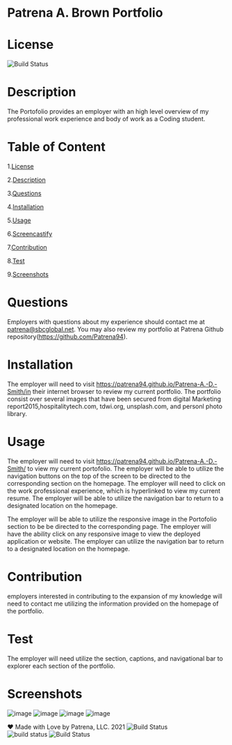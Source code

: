 # Patrena A. Brown Portfolio
 
# License
   
![Build Status](https://img.shields.io/github/license/Patrena94/P3-Corp)  


 # Description
The Portofolio provides an employer with an high level overview of my professional work experience and body of work as a Coding student. 


 # Table of Content 
 1.[License](#License)

 2.[Description](#Description)

 3.[Questions](#Questions)

 4.[Installation](#Installation)

 5.[Usage](#Usage)

 6.[Screencastify](#Screencastify)

 7.[Contribution](#Contribution)

 8.[Test](#Test)

 9.[Screenshots](#Screenshots)

 # Questions  

 Employers with questions about my experience should contact me at patrena@sbcglobal.net.  You may also review my portfolio at Patrena Github repository(https://github.com/Patrena94).
 

 
# Installation
 The employer will need to visit https://patrena94.github.io/Patrena-A.-D.-Smith/in their internet browser to review my current portfolio.  The portfolio consist over several images that have been secured from digital Marketing report2015,hospitalitytech.com, tdwi.org, unsplash.com, and personl photo library.  

# Usage
The employer will need to visit https://patrena94.github.io/Patrena-A.-D.-Smith/ to view my current portofolio.  The employer will be able to utilize the navigation buttons on the top of the screen to be directed to the corresponding section on the homepage.  The employer will need to click on the work professional experience, which is hyperlinked to view my current resume. The employer will be able to utilize the navigation bar to return to a designated location on the homepage.  

The employer will be able to utilize the responsive image in the Portofolio section to be be directed to the corresponding page. The employer will have the ability click on any responsive image to view the deployed application or website. The employer can utilize the navigation bar to return to a designated location on the homepage.
  
# Contribution
employers interested in contributing to the expansion of my knowledge will need to contact me utilizing the information provided on the homepage of the portfolio.  

# Test
The employer will need utilize the section, captions, and navigational bar to explorer each section of the portfolio.
# Screenshots
![image](https://user-images.githubusercontent.com/83892241/132999105-56d5e245-2918-44b0-b91a-65f9effd08ab.png)
![image](https://user-images.githubusercontent.com/83892241/132999117-9c9e805f-49be-48a9-ad54-8395d9a49300.png)
![image](https://user-images.githubusercontent.com/83892241/132999139-5e1bcc47-0bd9-43dd-b0fa-6effc5f81ce8.png)
![image](https://user-images.githubusercontent.com/83892241/132999159-4686db98-b973-412c-a2b7-0aaed4afbdf7.png)




❤️ Made with Love by Patrena, LLC. 2021
![Build Status](https://img.shields.io/github/languages/top/Patrena94/Smith-Corporation-Work-Scheduler)  
![build status](https://img.shields.io/github/languages/top/Patrena94/Mobile-Drive-in-Theater)
![Build Status](https://img.shields.io/github/languages/top/Patrena94/Multi-City-Weather-Dashboard)
 